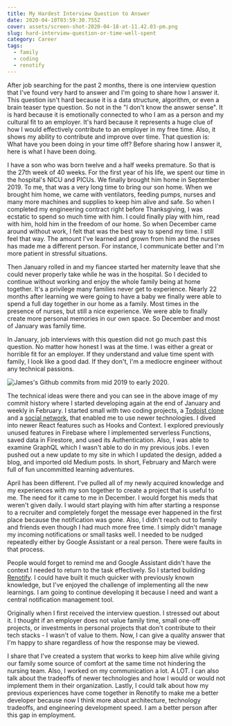 ```yaml
---
title: My Hardest Interview Question to Answer
date: 2020-04-10T03:59:30.755Z
cover: assets/screen-shot-2020-04-18-at-11.42.03-pm.png
slug: hard-interview-question-or-time-well-spent
category: Career
tags:
  - family
  - coding
  - renotify
---
```

After job searching for the past 2 months, there is one interview question that I've found very hard to answer and I'm going to share how I answer it. This question isn't hard because it is a data structure, algorithm, or even a brain teaser type question. So not in the "I don't know the answer sense". It is hard because it is emotionally connected to who I am as a person and my cultural fit to an employer. It's hard because it represents a huge clue of how I would effectively contribute to an employer in my free time. Also, it shows my ability to contribute and improve over time. That question is: What have you been doing in your time off? Before sharing how I answer it, here is what I have been doing. 

I have a son who was born twelve and a half weeks premature. So that is the 27th week of 40 weeks. For the first year of his life, we spent our time in the hospital's NICU and PICUs. We finally brought him home in September 2019. To me, that was a very long time to bring our son home. When we brought him home, we came with ventilators, feeding pumps, nurses and many more machines and supplies to keep him alive and safe. So when I completed my engineering contract right before Thanksgiving, I was ecstatic to spend so much time with him. I could finally play with him, read with him, hold him in the freedom of our home. So when December came around without work, I felt that was the best way to spend my time. I still feel that way. The amount I've learned and grown from him and the nurses has made me a different person. For instance, I communicate better and I'm more patient in stressful situations.

Then January rolled in and my fiancee started her maternity leave that she could never properly take while he was in the hospital. So I decided to continue without working and enjoy the whole family being at home together. It's a privilege many families never get to experience. Nearly 22 months after learning we were going to have a baby we finally were able to spend a full day together in our home as a family. Most times in the presence of nurses, but still a nice experience. We were able to finally create more personal memories in our own space. So December and most of January was family time.

In January, job interviews with this question did not go much past this question. No matter how honest I was at the time. I was either a great or horrible fit for an employer. If they understand and value time spent with family, I look like a good dad. If they don't, I'm a mediocre engineer without any technical passions. 

![James's Github commits from mid 2019 to early 2020.](assets/screen-shot-2020-04-18-at-11.42.03-pm.png "James's Github commits from mid 2019 to early 2020.")

The technical ideas were there and you can see in the above image of my commit history where I started developing again at the end of January and weekly in February. I started small with two coding projects, a [Todoist clone](https://github.com/jamestewartjr/todoist-clone) and a [social network](https://github.com/jamestewartjr/socialDemo), that enabled me to use newer technologies. I dived into newer React features such as Hooks and Context. I explored previously unused features in Firebase where I implemented serverless Functions, saved data in Firestore, and used its Authentication. Also, I was able to examine GraphQL which I wasn't able to do in my previous jobs. I even pushed out a new update to my  site in which I updated the design, added a blog, and imported old Medium posts. In short, February and March were full of fun uncommitted learning adventures. 

April has been different. I've pulled all of my newly acquired knowledge and my experiences with my son together to create a project that is useful to me. The need for it came to me in December. I would forget his meds that weren't given daily. I would start playing with him after starting a response to a recruiter and completely forget the message ever happened in the first place because the notification was gone. Also, I didn't reach out to family and friends even though I had much more free time. I simply didn't manage my incoming notifications or small tasks well. I needed to be nudged repeatedly either by Google Assistant or a real person. There were faults in that process.

People would forget to remind me and Google Assistant didn't have the context I needed to return to the task effectively. So I started building [Renotify](http://renotify.io/). I could have built it much quicker with previously known knowledge, but I've enjoyed the challenge of implementing all the new learnings. I am going to continue developing it because I need and want a central notification management tool.

Originally when I first received the interview question. I stressed out about it. I thought if an employer does not value family time, small one-off projects, or investments in personal projects that don't contribute to their tech stacks - I wasn't of value to them. Now, I can give a quality answer that I'm happy to share regardless of how the response may be viewed.

I share that I've created a system that works to keep him alive while giving our family some source of comfort at the same time not hindering the nursing team. Also, I worked on my communication a lot. A LOT. I can also talk about the tradeoffs of newer technologies and how I would or would not implement them in their organization. Lastly, I could talk about how my previous experiences have come together in Renotify to make me a better developer because now I think more about architecture, technology tradeoffs, and engineering development speed. I am a better person after this gap in employment.
